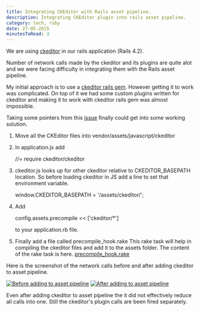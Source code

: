 ```yaml
---
title: Integrating CKEditor with Rails asset pipeline.
description: Integrating CKEditor plugin into rails asset pipeline.
category: tech, ruby
date: 27-05-2015
minutesToRead: 3
---
```


We are using [ckeditor](http://ckeditor.com/) in our rails application (Rails 4.2).

Number of network calls made by the ckeditor and its plugins are quite alot and we were facing difficulty in integrating them with the Rails asset pipeline.

My initial approach is to use a [ckeditor rails gem](https://github.com/tsechingho/ckeditor-rails). However getting it to work was complicated. On top of it we had some custom plugins written for ckeditor and making it to work with ckeditor rails gem was almost impossible.

Taking some pointers from this [issue](https://github.com/galetahub/ckeditor/issues/307) finally could get into some working solution.

1.  Move all the CKEditor files into vendor/assets/javascript/ckeditor
2.  In application.js add

    //= require ckeditor/ckeditor

3.  ckeditor.js looks up for other ckeditor relative to CKEDITOR\_BASEPATH location. So before loading ckeditor in JS add a line to set that environment variable.

    window.CKEDITOR\_BASEPATH = '/assets/ckeditor/';

4.  Add

    config.assets.precompile << \['ckeditor/\*'\]

    to your application.rb file.
5.  Finally add a file called precompile\_hook.rake This rake task will help in compiling the ckeditor files and add it to the assets folder. The content of the rake task is here. [precompile\_hook.rake](https://gist.github.com/prasann/c8978041777cb443fb77)



Here is the screenshot of the network calls before and after adding ckeditor to asset pipeline.



[![Before adding to asset pipeline](/assets/images/posts/add_ckeditor_to_rails/thumbs/before.png)](/assets/images/posts/add_ckeditor_to_rails/full/before.png "Before adding to asset pipeline") [![After adding to asset pipeline](/assets/images/posts/add_ckeditor_to_rails/thumbs/after.png)](/assets/images/posts/add_ckeditor_to_rails/full/after.png "After adding to asset pipeline")

Even after adding ckeditor to asset pipeline the it did not effectively reduce all calls into one. Still the ckeditor's plugin calls are been fired separately.
